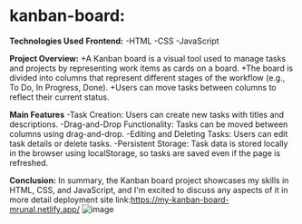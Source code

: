 # kanban-board:
**Technologies Used**
**Frontend:**
-HTML
-CSS
-JavaScript

**Project Overview:**
+A Kanban board is a visual tool used to manage tasks and projects by representing work items as cards on a board. 
+The board is divided into columns that represent different stages of the workflow (e.g., To Do, In Progress, Done). 
+Users can move tasks between columns to reflect their current status.

**Main Features**
-Task Creation: Users can create new tasks with titles and descriptions.
-Drag-and-Drop Functionality: Tasks can be moved between columns using drag-and-drop.
-Editing and Deleting Tasks: Users can edit task details or delete tasks.
-Persistent Storage: Task data is stored locally in the browser using localStorage, so tasks are saved even if the page is refreshed.

**Conclusion:**
In summary, the Kanban board project showcases my skills in HTML, CSS, and JavaScript, and I'm excited to discuss any aspects of it in more detail
deployment site link:https://my-kanban-board-mrunal.netlify.app/
![image](https://github.com/mrunaldeo/kanban-board/assets/125798296/15868935-f653-4d9e-af89-d647535bab3e)

